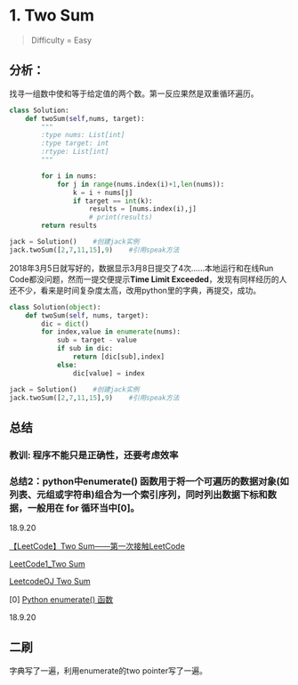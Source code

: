 # 1. Two Sum
> Difficulty = Easy

## 分析：
找寻一组数中使和等于给定值的两个数。第一反应果然是双重循环遍历。
```python
class Solution:
    def twoSum(self,nums, target):
        """
        :type nums: List[int]
        :type target: int
        :rtype: List[int]
        """

        for i in nums:
            for j in range(nums.index(i)+1,len(nums)):
                k = i + nums[j]
                if target == int(k):
                    results = [nums.index(i),j]
                    # print(results)
        return results

jack = Solution()    #创建jack实例
jack.twoSum([2,7,11,15],9)    #引用speak方法
```

2018年3月5日就写好的，数据显示3月8日提交了4次……本地运行和在线Run Code都没问题，然而一提交便提示**Time Limit Exceeded**，发现有同样经历的人还不少，看来是时间复杂度太高，改用python里的字典，再提交，成功。
```python
class Solution(object):
    def twoSum(self, nums, target):
        dic = dict()
        for index,value in enumerate(nums):
            sub = target - value
            if sub in dic:
                return [dic[sub],index]
            else:
                dic[value] = index

jack = Solution()    #创建jack实例
jack.twoSum([2,7,11,15],9)    #引用speak方法
```

## 总结
### 教训: 程序不能只是正确性，还要考虑效率
### 总结2：python中enumerate() 函数用于将一个可遍历的数据对象(如列表、元组或字符串)组合为一个索引序列，同时列出数据下标和数据，一般用在 for 循环当中[0]。
18.9.20

[【LeetCode】Two Sum——第一次接触LeetCode](https://blog.csdn.net/u012771236/article/details/38408735)

[LeetCode1_Two Sum](https://blog.csdn.net/cuidiwhere/article/details/42453313)

[LeetcodeOJ Two Sum](https://blog.csdn.net/yueming6121/article/details/45498499)

[0] [Python enumerate() 函数](http://www.runoob.com/python/python-func-enumerate.html)

18.9.20

## 二刷

字典写了一遍，利用enumerate的two pointer写了一遍。
